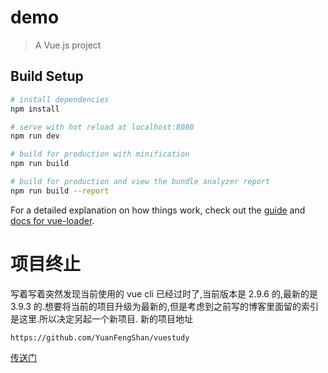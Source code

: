# demo

> A Vue.js project

## Build Setup

```bash
# install dependencies
npm install

# serve with hot reload at localhost:8080
npm run dev

# build for production with minification
npm run build

# build for production and view the bundle analyzer report
npm run build --report
```

For a detailed explanation on how things work, check out the [guide](http://vuejs-templates.github.io/webpack/) and [docs for vue-loader](http://vuejs.github.io/vue-loader).

# 项目终止

写着写着突然发现当前使用的 vue cli 已经过时了,当前版本是 2.9.6 的,最新的是 3.9.3 的.想要将当前的项目升级为最新的,但是考虑到之前写的博客里面留的索引是这里.所以决定另起一个新项目.
新的项目地址

```
https://github.com/YuanFengShan/vuestudy
```

[传送门](https://github.com/YuanFengShan/vuestudy)
